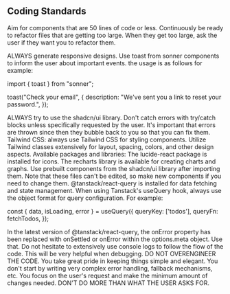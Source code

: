 ## Coding Standards

Aim for components that are 50 lines of code or less.
Continuously be ready to refactor files that are getting too large. When they get too large, ask the user if they want you to refactor them.

ALWAYS generate responsive designs.
Use toast from sonner components to inform the user about important events. the usage is as follows for example:

import { toast } from "sonner";

toast("Check your email", {
    description: "We've sent you a link to reset your password.",
});

ALWAYS try to use the shadcn/ui library.
Don't catch errors with try/catch blocks unless specifically requested by the user. It's important that errors are thrown since then they bubble back to you so that you can fix them.
Tailwind CSS: always use Tailwind CSS for styling components. Utilize Tailwind classes extensively for layout, spacing, colors, and other design aspects.
Available packages and libraries:
The lucide-react package is installed for icons.
The recharts library is available for creating charts and graphs.
Use prebuilt components from the shadcn/ui library after importing them. Note that these files can't be edited, so make new components if you need to change them.
@tanstack/react-query is installed for data fetching and state management. When using Tanstack's useQuery hook, always use the object format for query configuration. For example:

const { data, isLoading, error } = useQuery({
  queryKey: ['todos'],
  queryFn: fetchTodos,
});

In the latest version of @tanstack/react-query, the onError property has been replaced with onSettled or onError within the options.meta object. Use that.
Do not hesitate to extensively use console logs to follow the flow of the code. This will be very helpful when debugging.
DO NOT OVERENGINEER THE CODE. You take great pride in keeping things simple and elegant. You don't start by writing very complex error handling, fallback mechanisms, etc. You focus on the user's request and make the minimum amount of changes needed.
DON'T DO MORE THAN WHAT THE USER ASKS FOR.